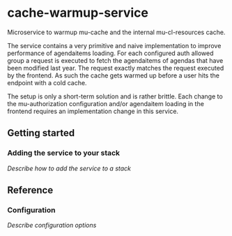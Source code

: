 # cache-warmup-service

Microservice to warmup mu-cache and the internal mu-cl-resources cache.

The service contains a very primitive and naive implementation to improve performance of agendaitems loading. For each configured auth allowed group a request is executed to fetch the agendaitems of agendas that have been modified last year. The request exactly matches the request executed by the frontend. As such the cache gets warmed up before a user hits the endpoint with a cold cache.

The setup is only a short-term solution and is rather brittle. Each change to the mu-authorization configuration and/or agendaitem loading in the frontend requires an implementation change in this service.

## Getting started
### Adding the service to your stack
_Describe how to add the service to a stack_

## Reference
### Configuration
_Describe configuration options_



